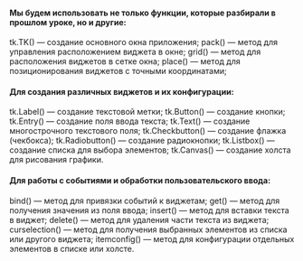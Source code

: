 #### Мы будем использовать не только функции, которые разбирали в прошлом уроке, но и другие:

tk.TK() — создание основного окна приложения;
pack() — метод для управления расположением виджета в окне;
grid() — метод для расположения виджетов в сетке окна;
place() — метод для позиционирования виджетов с точными координатами;

#### Для создания различных виджетов и их конфигурации:

tk.Label() — создание текстовой метки;
tk.Button() — создание кнопки;
tk.Entry() — создание поля ввода текста;
tk.Text() — создание многострочного текстового поля;
tk.Checkbutton() — создание флажка (чекбокса);
tk.Radiobutton() — создание радиокнопки;
tk.Listbox() — создание списка для выбора элементов;
tk.Canvas() — создание холста для рисования графики.

#### Для работы с событиями и обработки пользовательского ввода:

bind() — метод для привязки событий к виджетам;
get() — метод для получения значения из поля ввода;
insert() — метод для вставки текста в виджет;
delete() — метод для удаления части текста из виджета;
curselection() — метод для получения выбранных элементов из списка или другого виджета;
itemconfig() — метод для конфигурации отдельных элементов в списке или холсте.